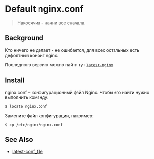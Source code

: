 # Default nginx.conf

> Накосячил - начни все сначала.

## Background

Кто ничего не делает - не ошибается, для всех остальных есть дефолтный конфиг nginx.

Последнюю версию можно найти тут
[`latest-nginx`](https://gitlab.rebrainme.com/devops_users_repos/2071/rebrain-devops-task1)

## Install

nginx.conf – конфигурационный файл Nginx. Чтобы его найти нужно выполнить команду:

```
$ locate nginx.conf
```

Замените файл конфигурации, например:

```
$ cp /etc/nginx/nginx.conf
```

## See Also

- [latest-conf_file](https://gitlab.rebrainme.com/devops_users_repos/2071/rebrain-devops-task1)